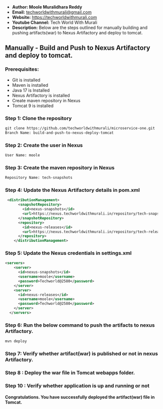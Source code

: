 + <b>Author: Moole Muralidhara Reddy</b></br>
+ <b>Email:</b> techworldwithmurali@gmail.com</br>
+ <b>Website:</b> https://techworldwithmurali.com </br>
+ <b>Youtube Channel:</b> Tech World With Murali</br>
+ <b>Description:</b> Below are the steps outlined for manually building and pushing artifacts(war) to Nexus Artifactory and deploy to tomcat.</br>

## Manually - Build and Push to Nexus  Artifactory and deploy to tomcat.

### Prerequisites:
+ Git is installed
+ Maven is installed
+ Java 17 is Installed
+ Nexus Artifactory is installed
+ Create maven repository in Nexus
+ Tomcat 9 is installed

### Step 1: Clone the repository
  ```xml
  git clone https://github.com/techworldwithmurali/microservice-one.git
  Branch Name: build-and-push-to-nexus-deploy-tomcat
```
### Step 2: Create the user in Nexus
```xml
User Name: moole
```
### Step 3: Create the maven repository in Nexus
```xml
Repository Name: tech-snapshots
```
### Step 4: Update the Nexus Artifactory details in pom.xml
```xml
 <distributionManagement>
      <snapshotRepository>
        <id>nexus-snapshots</id>
        <url>https://nexus.techworldwithmurali.in/repository/tech-snapshots/</url>
      </snapshotRepository>
      <repository>
        <id>nexus-releases</id>
        <url>https://nexus.techworldwithmurali.in/repository/tech-releases/</url>
      </repository>
    </distributionManagement>
```
### Step 5: Update the Nexus credentials in settings.xml
```xml
<servers>
    <server>
      <id>nexus-snapshots</id>
      <username>moole</username>
      <password>Techworld@2580</password>
    </server>
    <server>
      <id>nexus-releases</id>
      <username>moole</username>
      <password>Techworld@2580</password>
    </server>
  </servers>
```
### Step 6: Run the below command to push the artifacts to nexus Artifactory.
```sh
mvn deploy
```
### Step 7: Verify whether artifact(war) is published or not in nexus Artifactory.

### Step 8 : Deploy the war file in Tomcat webapps folder.
### Step 10 : Verify whether application is up and running or not

#### Congratulations. You have successfully deployed the artifact(war) file in Tomcat.
